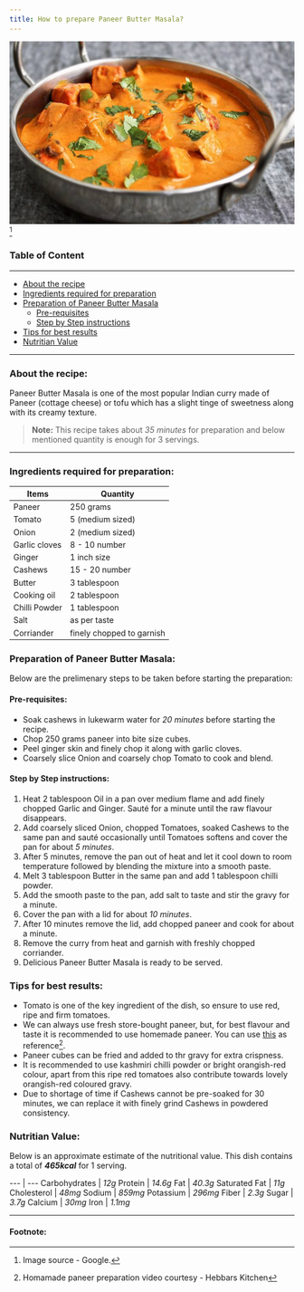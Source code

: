```yaml
---
title: How to prepare Paneer Butter Masala?
---
```

![image](./images/Paneer-Butter-Masala.jpg)
[^1]

### Table of Content

 --- 
- [About the recipe](#about-the-recipe)
- [Ingredients required for preparation](#ingredients-required-for-preparation)
- [Preparation of Paneer Butter Masala](#preparation-of-paneer-butter-masala)
 	- [Pre-requisites](#pre-requisites)
	- [Step by Step instructions](#step-by-step-instructions)
- [Tips for best results](#tips-for-best-results) 
- [Nutritian Value](#nutririan-value)
 
---
### About the recipe:
Paneer Butter Masala is one of the most popular Indian curry made of Paneer (cottage cheese) or tofu which has a slight tinge of sweetness along with its creamy texture.
<br>

> **Note:** This recipe takes about *35 minutes* for preparation and below mentioned quantity is enough for 3 servings.

---

### Ingredients required for preparation:

 **Items** | **Quantity**
 --- | --- 
 Paneer | 250 grams 
 Tomato | 5 (medium sized) 
 Onion | 2 (medium sized) 
 Garlic cloves | 8 - 10 number 
 Ginger | 1 inch size 
 Cashews | 15 - 20 number 
 Butter | 3 tablespoon 
 Cooking oil | 2 tablespoon 
 Chilli Powder | 1 tablespoon 
 Salt | as per taste 
 Corriander | finely chopped to garnish 
 
### Preparation of Paneer Butter Masala:

Below are the prelimenary steps to be taken before starting the preparation:

#### Pre-requisites:
- 	Soak cashews in lukewarm water for *20 minutes* before starting the recipe.
-	Chop 250 grams paneer into bite size cubes.
-	Peel ginger skin and finely chop it along with garlic cloves.
-	Coarsely slice Onion and coarsely chop Tomato to cook and blend.

#### Step by Step instructions:
1.	Heat 2 tablespoon Oil in a pan over medium flame and add finely chopped Garlic and Ginger. Sauté for a minute until the raw flavour disappears.
2.	Add coarsely sliced Onion, chopped Tomatoes, soaked Cashews to the same pan and sauté occasionally until Tomatoes softens and cover the pan for about *5 minutes*. 
3.	After 5 minutes, remove the pan out of heat and let it cool down to room temperature followed by blending the mixture into a smooth paste.
4.	Melt 3 tablespoon Butter in the same pan and add 1 tablespoon chilli powder. 
5.	Add the smooth paste to the pan, add salt to taste and stir the gravy for a minute.
6.	Cover the pan with a lid for about *10 minutes*.
7.	After 10 minutes remove the lid, add chopped  paneer and cook for about a minute. 
8.	Remove the curry from heat and garnish with freshly chopped corriander. 
9.	Delicious Paneer Butter Masala is ready to be served.

### Tips for best results:

- Tomato is one of the key ingredient of the dish, so ensure to use red, ripe and firm tomatoes.
- We can always use fresh store-bought paneer, but, for best flavour and taste it is recommended to use homemade paneer. You can use [this](https://www.youtube.com/watch?v=A9bwHBikW8o) as reference[^2].
- Paneer cubes can be fried and added to thr gravy for extra crispness. 
- It is recommended to use kashmiri chilli powder or bright orangish-red colour, apart from this ripe red tomatoes also contribute towards lovely orangish-red coloured gravy.
- Due to shortage of time if Cashews cannot be pre-soaked for 30 minutes, we can replace it with finely grind Cashews in powdered consistency.

### Nutritian Value:

Below is an approximate estimate of the nutritional value. This dish contains a total of ***465kcal*** for 1 serving.

--- | ---
Carbohydrates | *12g*
Protein | *14.6g*
Fat | *40.3g*
Saturated Fat | *11g*
Cholesterol | *48mg*
Sodium | *859mg*
Potassium | *296mg*
Fiber | *2.3g*
Sugar | *3.7g*
Calcium | *30mg*
Iron | *1.1mg*

---
#### Footnote:

[^1]: Image source - Google.
[^2]: Homamade paneer preparation video courtesy - Hebbars Kitchen

	
